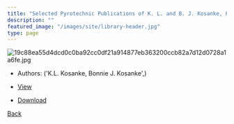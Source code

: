 ```yaml
---
title: "Selected Pyrotechnic Publications of K. L. and B. J. Kosanke, Part 3 (1993 and 1994)"
description: ""
featured_image: "/images/site/library-header.jpg"
type: page
---
```


![19c88ea55d4dcd0c0ba92cc0df21a914877eb363200ccb82a7d12d0728a1a6fe.jpg](https://drive.google.com/uc?export=view&id=1EM4B-rZBR7yXv9e1vWcZYtsl3cnv88Dw)
* Authors: ('K.L. Kosanke, Bonnie J. Kosanke',)
* <a href="https://drive.google.com/uc?export=view&id=1m9ntQZ7r7K9xitREwaevMRL6wPcqVbWy" target="_blank">View</a>

* [Download](https://drive.google.com/uc?export=download&id=1m9ntQZ7r7K9xitREwaevMRL6wPcqVbWy)

[Back](/library/)
